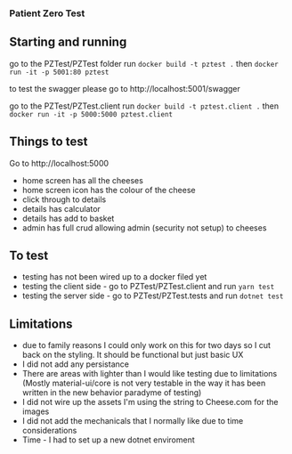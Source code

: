 ### Patient Zero Test

## Starting and running

go to the PZTest/PZTest folder
run `docker build -t pztest .`
then `docker run -it -p 5001:80 pztest`

to test the swagger please go to http://localhost:5001/swagger

go to the PZTest/PZTest.client
run `docker build -t pztest.client .`
then `docker run -it -p 5000:5000 pztest.client`

## Things to test

Go to http://localhost:5000

- home screen has all the cheeses
- home screen icon has the colour of the cheese
- click through to details
- details has calculator
- details has add to basket
- admin has full crud allowing admin (security not setup) to cheeses

## To test

- testing has not been wired up to a docker filed yet
- testing the client side - go to PZTest/PZTest.client and run `yarn test`
- testing the server side - go to PZTest/PZTest.tests and run `dotnet test`

## Limitations

- due to family reasons I could only work on this for two days so I cut back on the styling. It should be functional but just basic UX
- I did not add any persistance
- There are areas with lighter than I would like testing due to limitations (Mostly material-ui/core is not very testable in the way it has been written in the new behavior paradyme of testing)
- I did not wire up the assets I'm using the string to Cheese.com for the images
- I did not add the mechanicals that I normally like due to time considerations
- Time - I had to set up a new dotnet enviroment
